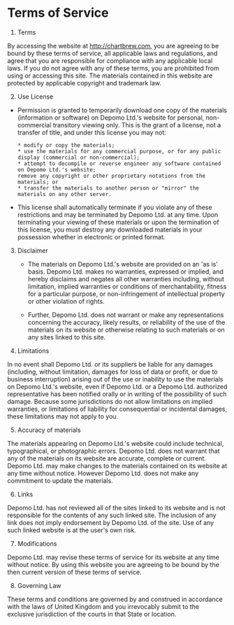 

# Terms of Service

1. Terms

  By accessing the website at http://chartbrew.com, you are agreeing to be bound by these terms of service, all applicable laws and regulations, and agree that you are responsible for compliance with any applicable local laws. If you do not agree with any of these terms, you are prohibited from using or accessing this site. The materials contained in this website are protected by applicable copyright and trademark law.

2. Use License

  * Permission is granted to temporarily download one copy of the materials (information or software) on Depomo Ltd.'s website for personal, non-commercial transitory viewing only. This is the grant of a license, not a transfer of title, and under this license you may not:

        * modify or copy the materials;
        * use the materials for any commercial purpose, or for any public display (commercial or non-commercial);
        * attempt to decompile or reverse engineer any software contained on Depomo Ltd.'s website;
        remove any copyright or other proprietary notations from the materials; or
        * transfer the materials to another person or "mirror" the materials on any other server.

  * This license shall automatically terminate if you violate any of these restrictions and may be terminated by Depomo Ltd. at any time. Upon terminating your viewing of these materials or upon the termination of this license, you must destroy any downloaded materials in your possession whether in electronic or printed format.


3. Disclaimer

    * The materials on Depomo Ltd.'s website are provided on an 'as is' basis. Depomo Ltd. makes no warranties, expressed or implied, and hereby disclaims and negates all other warranties including, without limitation, implied warranties or conditions of merchantability, fitness for a particular purpose, or non-infringement of intellectual property or other violation of rights.

    * Further, Depomo Ltd. does not warrant or make any representations concerning the accuracy, likely results, or reliability of the use of the materials on its website or otherwise relating to such materials or on any sites linked to this site.


4. Limitations

  In no event shall Depomo Ltd. or its suppliers be liable for any damages (including, without limitation, damages for loss of data or profit, or due to business interruption) arising out of the use or inability to use the materials on Depomo Ltd.'s website, even if Depomo Ltd. or a Depomo Ltd. authorized representative has been notified orally or in writing of the possibility of such damage. Because some jurisdictions do not allow limitations on implied warranties, or limitations of liability for consequential or incidental damages, these limitations may not apply to you.

5. Accuracy of materials

  The materials appearing on Depomo Ltd.'s website could include technical, typographical, or photographic errors. Depomo Ltd. does not warrant that any of the materials on its website are accurate, complete or current. Depomo Ltd. may make changes to the materials contained on its website at any time without notice. However Depomo Ltd. does not make any commitment to update the materials.

6. Links

  Depomo Ltd. has not reviewed all of the sites linked to its website and is not responsible for the contents of any such linked site. The inclusion of any link does not imply endorsement by Depomo Ltd. of the site. Use of any such linked website is at the user's own risk.

7. Modifications

  Depomo Ltd. may revise these terms of service for its website at any time without notice. By using this website you are agreeing to be bound by the then current version of these terms of service.

8. Governing Law

  These terms and conditions are governed by and construed in accordance with the laws of United Kingdom and you irrevocably submit to the exclusive jurisdiction of the courts in that State or location.
